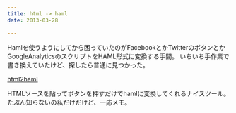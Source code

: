 ```yaml
---
title: html -> haml
date: 2013-03-28

---
```




Hamlを使うようにしてから困っていたのがFacebookとかTwitterのボタンとかGoogleAnalyticsのスクリプトをHAML形式に変換する手間。
いちいち手作業で書き換えていたけど、探したら普通に見つかった。

[html2haml](http://html2haml.heroku.com/)

HTMLソースを貼ってボタンを押すだけでhamlに変換してくれるナイスツール。
たぶん知らないの私だけだけど、一応メモ。
